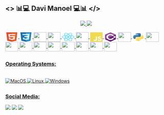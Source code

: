    ## <> 📊💻 Davi Manoel 💻📊 </>
   
<div align="center">
  <a href=Davi-J-Manoel"https://github.com/Davi-J-Manoel/README">
  <img height="180em" src="https://github-readme-stats.vercel.app/api?username=Davi-J-Manoel&show_icons=true&theme=tokyonight&include_all_commits=true&count_private=true"/>
  <img height="180em" src="https://github-readme-stats.vercel.app/api/top-langs/?username=Davi-J-Manoel&layout=compact&langs_count=7&theme=tokyonight"/>
</div>
     
<div style="display: inline_block"><br>  
    <img align="center" height="30" width="40" src="https://raw.githubusercontent.com/devicons/devicon/master/icons/html5/html5-original.svg">
    <img align="center" height="30" width="40" src="https://raw.githubusercontent.com/devicons/devicon/master/icons/css3/css3-original.svg">
    <img align="center" height="30" width="40" src="https://cdn.jsdelivr.net/gh/devicons/devicon@latest/icons/sass/sass-original.svg">
    <img align="center" height="30" width="40" src="https://cdn.jsdelivr.net/gh/devicons/devicon/icons/angularjs/angularjs-original.svg" />
    <img align="center" height="30" width="40" src="https://raw.githubusercontent.com/devicons/devicon/master/icons/react/react-original.svg">
    <!-- <img align="center" height="30" width="40" src="https://www.vectorlogo.zone/logos/figma/figma-icon.svg"/> -->
    <img align="center" height="30" width="40" src="https://cdn.jsdelivr.net/gh/devicons/devicon/icons/typescript/typescript-original.svg"/>
    <img align="center" height="30" width="40" src="https://raw.githubusercontent.com/devicons/devicon/master/icons/javascript/javascript-plain.svg">
    <img align="center" height="30" width="40" src="https://raw.githubusercontent.com/devicons/devicon/master/icons/csharp/csharp-original.svg">
    <img align="center" height="30" width="40" src="https://cdn.jsdelivr.net/gh/devicons/devicon@latest/icons/php/php-original.svg" />
    <img align="center" height="30" width="40" src="https://raw.githubusercontent.com/devicons/devicon/master/icons/python/python-original.svg">
    <img align="center" height="30" width="40" src="https://cdn.jsdelivr.net/gh/devicons/devicon@latest/icons/postman/postman-original.svg">
    <img align="center" height="30" width="40" src="https://cdn.jsdelivr.net/gh/devicons/devicon@latest/icons/jenkins/jenkins-original.svg">
    <!-- <img align="center" height="30" width="40" src="https://cdn.jsdelivr.net/gh/devicons/devicon@latest/icons/java/java-original.svg" />  -->
    <img align="center" height="30" width="40" src="https://cdn.jsdelivr.net/gh/devicons/devicon@latest/icons/electron/electron-original.svg"/>
    <img align="center" height="30" width="40" src="https://cdn.jsdelivr.net/gh/devicons/devicon@latest/icons/git/git-original.svg" />
    <img align="center" height="30" width="40"  src="https://cdn.jsdelivr.net/gh/devicons/devicon@latest/icons/postgresql/postgresql-plain-wordmark.svg" />
    <img align="center" height="30" width="40" src="https://cdn.jsdelivr.net/gh/devicons/devicon@latest/icons/mysql/mysql-original.svg" />
    <img align="center" height="30" width="40" src="https://cdn.jsdelivr.net/gh/devicons/devicon@latest/icons/linux/linux-original.svg" />
    <img align="center" height="30" width="40" src="https://cdn.jsdelivr.net/gh/devicons/devicon@latest/icons/docker/docker-original-wordmark.svg" />
    <img align="center" height="30" width="40" src="https://cdn.jsdelivr.net/gh/devicons/devicon@latest/icons/kubernetes/kubernetes-original.svg" />
    <!-- <img align="center" height="30" width="40" src="https://cdn.jsdelivr.net/gh/devicons/devicon@latest/icons/canva/canva-original.svg"/> -->
</div>

  ##

### Operating Systems:

<div style="display: inline_block"><br/>
    <img align="center" alt="MacOS" src="https://img.shields.io/badge/mac%20os-000000?style=for-the-badge&logo=apple&logoColor=white" />
    <img align="center" alt="Linux" src="https://img.shields.io/badge/Linux-FCC624?style=for-the-badge&logo=linux&logoColor=black" />
    <img align="center" alt="Windows" src="https://img.shields.io/badge/Windows-0078D6?style=for-the-badge&logo=windows&logoColor=white" />
  
  ##
  
 ### Social Media:
 
<div> 
  <a href="https://www.linkedin.com/in/davi-j-manoel/" target="_blank"><img src="https://img.shields.io/badge/-LinkedIn-%230077B5?style=for-the-badge&logo=linkedin&logoColor=white" target="_blank"></a>
  <a href="https://www.instagram.com/maloka.das.pratas/" target="_blank"><img src="https://img.shields.io/badge/-Instagram-%23E4405F?style=for-the-badge&logo=instagram&logoColor=white" target="_blank"></a> 
  <a href="https://api.whatsapp.com/send?phone=5516982077043" target="_blank"><img src="https://img.shields.io/badge/WhatsApp-25D366?style=for-the-badge&logo=whatsapp&logoColor=white"></a>
</div>
